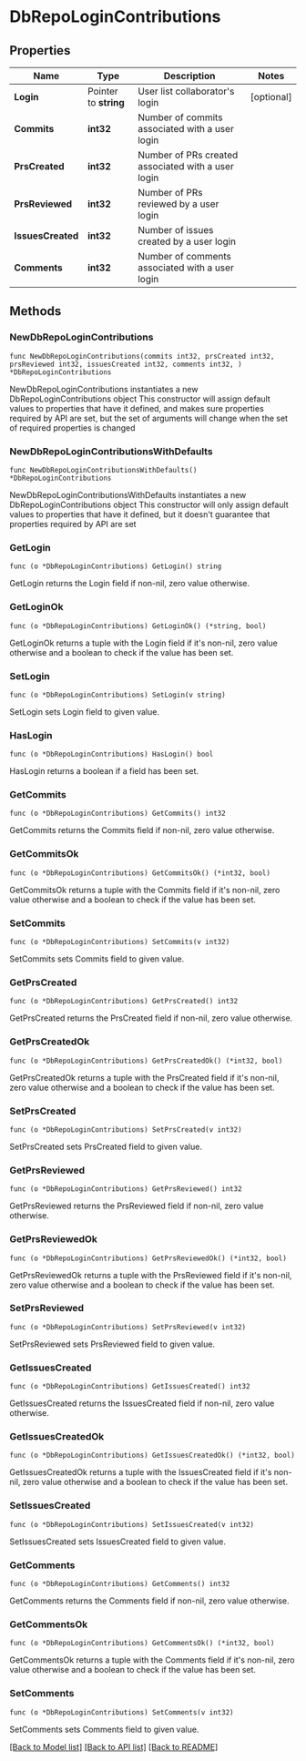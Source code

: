 # DbRepoLoginContributions

## Properties

Name | Type | Description | Notes
------------ | ------------- | ------------- | -------------
**Login** | Pointer to **string** | User list collaborator&#39;s login | [optional] 
**Commits** | **int32** | Number of commits associated with a user login | 
**PrsCreated** | **int32** | Number of PRs created associated with a user login | 
**PrsReviewed** | **int32** | Number of PRs reviewed by a user login | 
**IssuesCreated** | **int32** | Number of issues created by a user login | 
**Comments** | **int32** | Number of comments associated with a user login | 

## Methods

### NewDbRepoLoginContributions

`func NewDbRepoLoginContributions(commits int32, prsCreated int32, prsReviewed int32, issuesCreated int32, comments int32, ) *DbRepoLoginContributions`

NewDbRepoLoginContributions instantiates a new DbRepoLoginContributions object
This constructor will assign default values to properties that have it defined,
and makes sure properties required by API are set, but the set of arguments
will change when the set of required properties is changed

### NewDbRepoLoginContributionsWithDefaults

`func NewDbRepoLoginContributionsWithDefaults() *DbRepoLoginContributions`

NewDbRepoLoginContributionsWithDefaults instantiates a new DbRepoLoginContributions object
This constructor will only assign default values to properties that have it defined,
but it doesn't guarantee that properties required by API are set

### GetLogin

`func (o *DbRepoLoginContributions) GetLogin() string`

GetLogin returns the Login field if non-nil, zero value otherwise.

### GetLoginOk

`func (o *DbRepoLoginContributions) GetLoginOk() (*string, bool)`

GetLoginOk returns a tuple with the Login field if it's non-nil, zero value otherwise
and a boolean to check if the value has been set.

### SetLogin

`func (o *DbRepoLoginContributions) SetLogin(v string)`

SetLogin sets Login field to given value.

### HasLogin

`func (o *DbRepoLoginContributions) HasLogin() bool`

HasLogin returns a boolean if a field has been set.

### GetCommits

`func (o *DbRepoLoginContributions) GetCommits() int32`

GetCommits returns the Commits field if non-nil, zero value otherwise.

### GetCommitsOk

`func (o *DbRepoLoginContributions) GetCommitsOk() (*int32, bool)`

GetCommitsOk returns a tuple with the Commits field if it's non-nil, zero value otherwise
and a boolean to check if the value has been set.

### SetCommits

`func (o *DbRepoLoginContributions) SetCommits(v int32)`

SetCommits sets Commits field to given value.


### GetPrsCreated

`func (o *DbRepoLoginContributions) GetPrsCreated() int32`

GetPrsCreated returns the PrsCreated field if non-nil, zero value otherwise.

### GetPrsCreatedOk

`func (o *DbRepoLoginContributions) GetPrsCreatedOk() (*int32, bool)`

GetPrsCreatedOk returns a tuple with the PrsCreated field if it's non-nil, zero value otherwise
and a boolean to check if the value has been set.

### SetPrsCreated

`func (o *DbRepoLoginContributions) SetPrsCreated(v int32)`

SetPrsCreated sets PrsCreated field to given value.


### GetPrsReviewed

`func (o *DbRepoLoginContributions) GetPrsReviewed() int32`

GetPrsReviewed returns the PrsReviewed field if non-nil, zero value otherwise.

### GetPrsReviewedOk

`func (o *DbRepoLoginContributions) GetPrsReviewedOk() (*int32, bool)`

GetPrsReviewedOk returns a tuple with the PrsReviewed field if it's non-nil, zero value otherwise
and a boolean to check if the value has been set.

### SetPrsReviewed

`func (o *DbRepoLoginContributions) SetPrsReviewed(v int32)`

SetPrsReviewed sets PrsReviewed field to given value.


### GetIssuesCreated

`func (o *DbRepoLoginContributions) GetIssuesCreated() int32`

GetIssuesCreated returns the IssuesCreated field if non-nil, zero value otherwise.

### GetIssuesCreatedOk

`func (o *DbRepoLoginContributions) GetIssuesCreatedOk() (*int32, bool)`

GetIssuesCreatedOk returns a tuple with the IssuesCreated field if it's non-nil, zero value otherwise
and a boolean to check if the value has been set.

### SetIssuesCreated

`func (o *DbRepoLoginContributions) SetIssuesCreated(v int32)`

SetIssuesCreated sets IssuesCreated field to given value.


### GetComments

`func (o *DbRepoLoginContributions) GetComments() int32`

GetComments returns the Comments field if non-nil, zero value otherwise.

### GetCommentsOk

`func (o *DbRepoLoginContributions) GetCommentsOk() (*int32, bool)`

GetCommentsOk returns a tuple with the Comments field if it's non-nil, zero value otherwise
and a boolean to check if the value has been set.

### SetComments

`func (o *DbRepoLoginContributions) SetComments(v int32)`

SetComments sets Comments field to given value.



[[Back to Model list]](../README.md#documentation-for-models) [[Back to API list]](../README.md#documentation-for-api-endpoints) [[Back to README]](../README.md)



